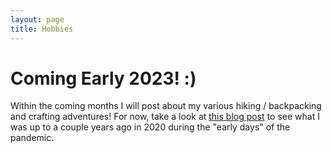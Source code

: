 ```yaml
---
layout: page
title: Hobbies
---
```


# Coming Early 2023! :)

Within the coming months I will post about my various hiking / backpacking and crafting adventures! For now, take a look at [this blog post](https://kathrynneugent.com/2020-08-15-LifeDuringAPandemic/) to see what I was up to a couple years ago in 2020 during the "early days" of the pandemic. 